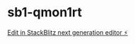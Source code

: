 # sb1-qmon1rt

[Edit in StackBlitz next generation editor ⚡️](https://stackblitz.com/~/github.com/indrakumardr18/sb1-qmon1rt)